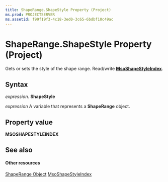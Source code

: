 ```yaml
---
title: ShapeRange.ShapeStyle Property (Project)
ms.prod: PROJECTSERVER
ms.assetid: f99f19f3-4c18-3ed0-3c65-6bdbf10c49ac
---
```



# ShapeRange.ShapeStyle Property (Project)
Gets or sets the style of the shape range. Read/write  **[MsoShapeStyleIndex](http://msdn.microsoft.com/en-us/library/office/ff862067%28v=office.15%29)**.

## Syntax

 _expression_. **ShapeStyle**

 _expression_ A variable that represents a **ShapeRange** object.


## Property value

 **MSOSHAPESTYLEINDEX**


## See also


#### Other resources


[ShapeRange Object](shaperange-object-project.md)
[MsoShapeStyleIndex](http://msdn.microsoft.com/en-us/library/office/ff862067%28v=office.15%29)
